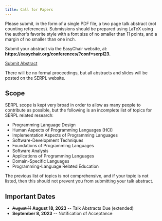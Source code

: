 ```yaml
--- 
title: Call for Papers
---
```



Please submit, in the form of a single PDF file, a two page talk
abstract (not counting references).  Submissions should be prepared
using LaTeX using the author's favorite style with a font size of
no smaller than 11 points, and a margin of no smaller than one inch.

Submit your abstract via the EasyChair website, at: **<https://easychair.org/conferences/?conf=serpl23>**.

<a class="rounded-0 btn btn-lg btn-primary mt-4 mb-4" target="_blank" rel="noopener noreferrer nofollow"
href="https://easychair.org/conferences/?conf=serpl23">Submit Abstract</a>

There will be no formal proceedings, but all abstracts and slides
will be posted on the SERPL website.


## Scope

SERPL scope is kept very broad in order to allow as many people to
contribute as possible, but the following is an incomplete list of
topics for SERPL related research:

- Programming Language Design
- Human Aspects of Programming Languages (HCI)
- Implementation Aspects of Programming Languages
- Software-Development Techniques
- Foundations of Programming Languages
- Software Analysis
- Applications of Programming Languages
- Domain-Specific Languages
- Programming-Language Related Education

The previous list of topics is not comprehensive, and if your topic
is not listed, then this should not prevent you from submitting your
talk abstract.

## Important Dates

* ~~August 11~~ **August 18, 2023**   -- Talk Abstracts Due (extended) 
* **September 8, 2023** -- Notification of Acceptance


